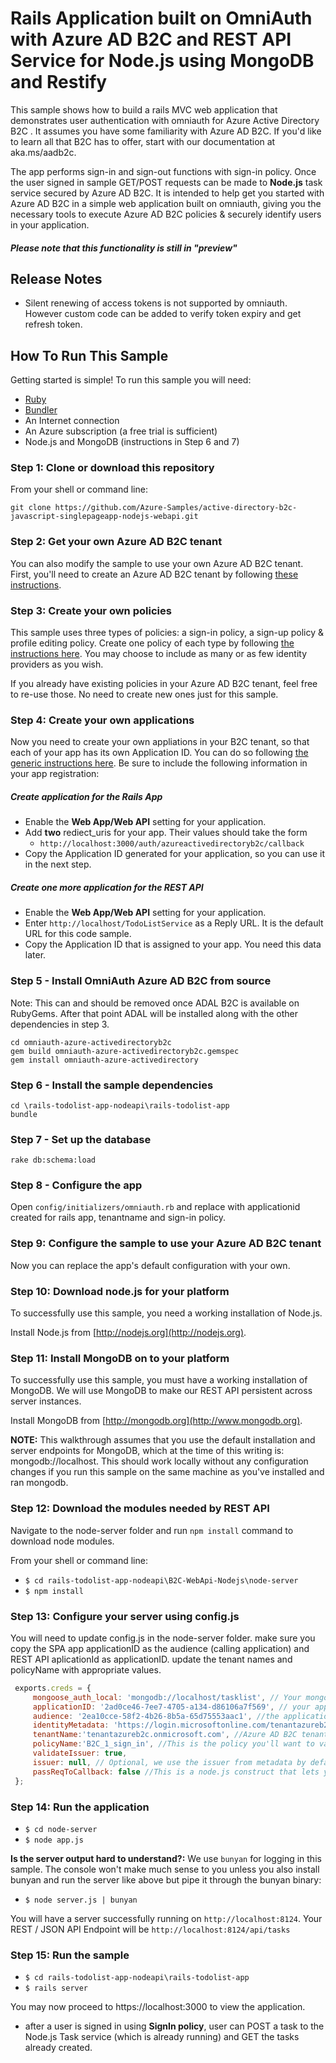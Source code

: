 # Rails Application built on OmniAuth with Azure AD B2C and REST API Service for Node.js using MongoDB and Restify

This sample shows how to build a rails MVC web application that demonstrates user authentication with omniauth for Azure Active Directory B2C . It assumes you have some familiarity with Azure AD B2C. If you'd like to learn all that B2C has to offer, start with our documentation at aka.ms/aadb2c.

The app performs sign-in and sign-out functions with sign-in policy. Once the user signed in sample GET/POST requests can be made to **Node.js** task service secured by Azure AD B2C. It is intended to help get you started with Azure AD B2C in a simple web application built on omniauth, giving you the necessary tools to execute Azure AD B2C policies & securely identify users in your application.  

##### Please note that this functionality is still in "preview"


## Release Notes

- Silent renewing of access tokens is not supported by omniauth. However custom code can be added to verify token expiry and get refresh token.


## How To Run This Sample
Getting started is simple! To run this sample you will need:

- [Ruby](https://www.ruby-lang.org/en/documentation/installation/)
- [Bundler](http://bundler.io)
- An Internet connection
- An Azure subscription (a free trial is sufficient)
- Node.js and MongoDB (instructions in Step 6 and 7)

### Step 1:  Clone or download this repository

From your shell or command line:

`git clone https://github.com/Azure-Samples/active-directory-b2c-javascript-singlepageapp-nodejs-webapi.git` 

### Step 2: Get your own Azure AD B2C tenant

You can also modify the sample to use your own Azure AD B2C tenant.  First, you'll need to create an Azure AD B2C tenant by following [these instructions](https://azure.microsoft.com/documentation/articles/active-directory-b2c-get-started).

### Step 3: Create your own policies

This sample uses three types of policies: a sign-in policy, a sign-up policy & profile editing policy.  Create one policy of each type by following [the instructions here](https://azure.microsoft.com/documentation/articles/active-directory-b2c-reference-policies).  You may choose to include as many or as few identity providers as you wish.

If you already have existing policies in your Azure AD B2C tenant, feel free to re-use those.  No need to create new ones just for this sample.

### Step 4: Create your own applications

Now you need to create your own appliations in your B2C tenant, so that each of your app has its own Application ID.  You can do so following [the generic instructions here](https://azure.microsoft.com/documentation/articles/active-directory-b2c-app-registration).  Be sure to include the following information in your app registration:

##### Create application for the Rails App

- Enable the **Web App/Web API** setting for your application.
- Add **two** rediect_uris for your app.  Their values should take the form 
    - `http://localhost:3000/auth/azureactivedirectoryb2c/callback`
- Copy the Application ID generated for your application, so you can use it in the next step.

##### Create one more application for the REST API

- Enable the **Web App/Web API** setting for your application.
- Enter `http://localhost/TodoListService` as a Reply URL. It is the default URL for this code sample.
- Copy the Application ID that is assigned to your app. You need this data later.

### Step 5 - Install OmniAuth Azure AD B2C from source
Note: This can and should be removed once ADAL B2C is available on RubyGems. After that point ADAL will be installed along with the other dependencies in step 3.

```
cd omniauth-azure-activedirectoryb2c
gem build omniauth-azure-activedirectoryb2c.gemspec
gem install omniauth-azure-activedirectory
```

### Step 6 - Install the sample dependencies

```
cd \rails-todolist-app-nodeapi\rails-todolist-app
bundle
```

### Step 7 - Set up the database

```
rake db:schema:load
```

### Step 8 - Configure the app

Open `config/initializers/omniauth.rb` and replace with applicationid created for rails app, tenantname and sign-in policy.

### Step 9: Configure the sample to use your Azure AD B2C tenant

Now you can replace the app's default configuration with your own.  


### Step 10: Download node.js for your platform
To successfully use this sample, you need a working installation of Node.js.

Install Node.js from [http://nodejs.org](http://nodejs.org).

### Step 11: Install MongoDB on to your platform

To successfully use this sample, you must have a working installation of MongoDB. We will use MongoDB to make our REST API persistent across server instances.

Install MongoDB from [http://mongodb.org](http://www.mongodb.org).

**NOTE:** This walkthrough assumes that you use the default installation and server endpoints for MongoDB, which at the time of this writing is: mongodb://localhost. This should work locally without any configuration changes if you run this sample on the same machine as you've installed and ran mongodb.


### Step 12: Download the modules needed by REST API

Navigate to the node-server folder and run `npm install` command to download node modules.

From your shell or command line:

* `$ cd rails-todolist-app-nodeapi\B2C-WebApi-Nodejs\node-server`
* `$ npm install`

### Step 13: Configure your server using config.js

You will need to update config.js in the node-server folder. make sure you copy the SPA app applicationID as the audience (calling application) and REST API aplicationId as applicationID.
update the tenant names and policyName with appropriate values.

```javascript
 exports.creds = {
     mongoose_auth_local: 'mongodb://localhost/tasklist', // Your mongo auth uri goes here
     applicationID: '2ad0ce46-7ee7-4705-a134-d86106a7f569', // your applicationID for this REST API created in the portal
     audience: '2ea10cce-58f2-4b26-8b5a-65d75553aac1', //the applicationID of the rails application created in the portal
     identityMetadata: 'https://login.microsoftonline.com/tenantazureb2c.onmicrosoft.com/v2.0/.well-known/openid-configuration', //replace the tenant name
     tenantName:'tenantazureb2c.onmicrosoft.com', //Azure AD B2C tenant name
     policyName:'B2C_1_sign_in', //This is the policy you'll want to validate against in B2C. Usually this is your Sign-in policy (as users sign in to this API)
     validateIssuer: true,
	 issuer: null, // Optional, we use the issuer from metadata by default
     passReqToCallback: false //This is a node.js construct that lets you pass the req all the way back to any upstream caller. We turn this off as there is no upstream caller.
 };
```


### Step 14: Run the application


* `$ cd node-server	`
* `$ node app.js`

**Is the server output hard to understand?:** We use `bunyan` for logging in this sample. The console won't make much sense to you unless you also install bunyan and run the server like above but pipe it through the bunyan binary:

* `$ node server.js | bunyan`

You will have a server successfully running on `http://localhost:8124`. Your REST / JSON API Endpoint will be `http://localhost:8124/api/tasks`

### Step 15:  Run the sample

* `$ cd rails-todolist-app-nodeapi\rails-todolist-app	` 
* `$ rails server	`

You may now proceed to https://localhost:3000 to view the application.

- after a user is signed in using **SignIn policy**, user can POST a task to the Node.js Task service (which is already running) and GET the tasks already created.